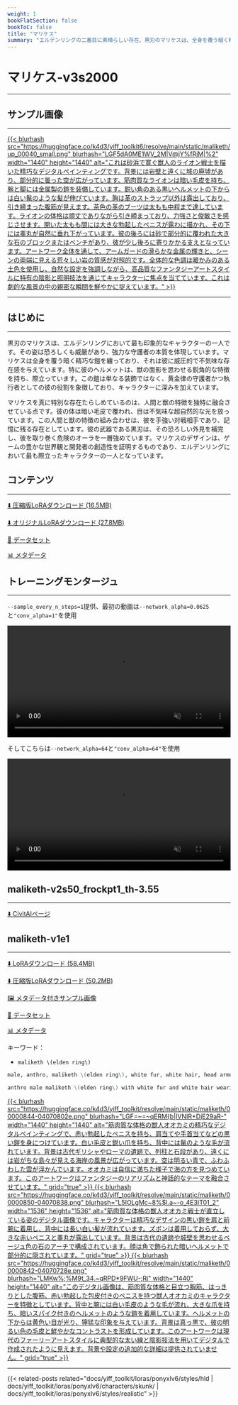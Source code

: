 ```yaml
---
weight: 1
bookFlatSection: false
bookToC: false
title: "マリケス"
summary: "エルデンリングの二番目に素晴らしい存在、黒刃のマリケスは、全身を覆う暗く精巧な鎧を纏った恐るべき守護者です。人間と獣の特徴を独特に融合させ、暗い毛皮と輝く目を持つ彼は、ゲーム内で最も印象的で記憶に残る存在の一つとなっています。"
---
```


<!--markdownlint-disable MD025 MD033 -->

# マリケス-v3s2000

---

## サンプル画像

---

<a href="https://huggingface.co/k4d3/yiff_toolkit6/resolve/main/static/maliketh/up_00040_.png">
  {{< blurhash
    src="https://huggingface.co/k4d3/yiff_toolkit6/resolve/main/static/maliketh/up_00040_small.png"
    blurhash="LGF5dA0ME1WV_2M|V@jY%fRjM|%2"
    width="1440"
    height="1440"
    alt="これは砂浜で寛ぐ獣人のライオン戦士を描いた精巧なデジタルペインティングです。背景には岩壁と遠くに城の廃墟があり、部分的に曇った空が広がっています。筋肉質なライオンは暗い毛皮を持ち、腕と脚には金属製の鎧を装備しています。鋭い角のある黒いヘルメットの下からは白い鬣のような髪が伸びています。胸は革のストラップ以外は露出しており、引き締まった腹筋が見えます。茶色の革のブーツは太もも中程まで達しています。ライオンの体格は頑丈でありながら引き締まっており、力強さと俊敏さを感じさせます。開いた太もも間には大きな勃起したペニスが露わに描かれ、その下には睾丸が自然に垂れ下がっています。彼の後ろには砂で部分的に覆われた大きな石のブロックまたはベンチがあり、彼が少し後ろに寄りかかる支えとなっています。アートワーク全体を通して、アームガードの滑らかな金属の輝きと、シーンの両端に見える荒々しい岩の質感が対照的です。全体的な色調は暖かみのある土色を使用し、自然な設定を強調しながら、高品質なファンタジーアートスタイルに特有の陰影と照明技法を通じてキャラクターに焦点を当てています。これは劇的な風景の中の親密な瞬間を鮮やかに捉えています。"
  >}}
</a>

---

## はじめに

---

黒刃のマリケスは、エルデンリングにおいて最も印象的なキャラクターの一人です。その姿は恐ろしくも威厳があり、強力な守護者の本質を体現しています。マリケスは全身を覆う暗く精巧な鎧を纏っており、それは彼に威圧的で不気味な存在感を与えています。特に彼のヘルメットは、獣の面影を思わせる鋭角的な特徴を持ち、際立っています。この鎧は単なる装飾ではなく、黄金律の守護者かつ執行者としての彼の役割を象徴しており、キャラクターに深みを加えています。

マリケスを真に特別な存在たらしめているのは、人間と獣の特徴を独特に融合させている点です。彼の体は暗い毛皮で覆われ、目は不気味な超自然的な光を放っています。この人間と獣の特徴の組み合わせは、彼を手強い対戦相手であり、記憶に残る存在としています。彼の武器である黒刃は、その恐ろしい外見を補完し、彼を取り巻く危険のオーラを一層強めています。マリケスのデザインは、ゲームの豊かな世界観と開発者の創造性を証明するものであり、エルデンリングにおいて最も際立ったキャラクターの一人となっています。

## コンテンツ

---

[⬇️ 圧縮版LoRAダウンロード (16.5MB)](https://huggingface.co/k4d3/yiff_toolkit6/resolve/main/maliketh-v3s2000c.safetensors)

[⬇️ オリジナルLoRAダウンロード (27.8MB)](https://huggingface.co/k4d3/yiff_toolkit6/resolve/main/maliketh-v3s2000.safetensors)

<!--
[🖼️ メタデータ付きサンプル画像](https://huggingface.co/k4d3/yiff_toolkit/tree/main/static/{})
-->

[📐 データセット](https://huggingface.co/datasets/k4d3/furry/tree/main/maliketh)

[📊 メタデータ](https://huggingface.co/k4d3/yiff_toolkit6/resolve/main/maliketh-v3s2000.json)

## トレーニングモンタージュ

---

`--sample_every_n_steps=1`提供、最初の動画は`--network_alpha=0.0625`と`"conv_alpha=1"`を使用

<div style="text-align: center;">
    <video style="width: 100%;" autoplay loop muted playsinline>
        <source src="https://huggingface.co/k4d3/yiff_toolkit/resolve/main/static/maliketh/maliketh_2_samples.mp4" type="video/mp4">
        お使いのブラウザは動画タグをサポートしていません。
    </video>
</div>

そしてこちらは`--network_alpha=64`と`"conv_alpha=64"`を使用

<div style="text-align: center;">
    <video style="width: 100%;" autoplay loop muted playsinline>
        <source src="https://huggingface.co/k4d3/yiff_toolkit/resolve/main/static/maliketh/maliketh_2_samples.mp4" type="video/mp4">
        お使いのブラウザは動画タグをサポートしていません。
    </video>
</div>

## maliketh-v2s50_frockpt1_th-3.55

---

[⬇️ CivitAIページ](https://civitai.com/models/629416?modelVersionId=703779)

## maliketh-v1e1

---

[⬇️ LoRAダウンロード (58.4MB)](https://huggingface.co/k4d3/yiff_toolkit/resolve/main/ponyxl_loras/maliketh-v1e1.safetensors?download=true)

[⬇️ 圧縮版LoRAダウンロード (50.2MB)](https://huggingface.co/k4d3/yiff_toolkit/resolve/main/ponyxl_loras_shrunk_2/maliketh-v1e1_frockpt1_th-3.55.safetensors?download=true)

[🖼️ メタデータ付きサンプル画像](https://huggingface.co/k4d3/yiff_toolkit/tree/main/static/{})

[📐 データセット](https://huggingface.co/datasets/k4d3/furry/tree/main/maliketh)

[📊 メタデータ](https://huggingface.co/k4d3/yiff_toolkit/raw/main/ponyxl_loras/maliketh-v1e1.json)

キーワード：

- `maliketh \(elden ring\)`

```md
male, anthro, maliketh \(elden ring\), white fur, white hair, head armor, red canine genitalia, knot,

anthro male maliketh \(elden ring\) with white fur and white hair wearing head armor, He has a red canine genitalia with a knotty base and fluffy tail, He has claws and monotone fur with a monotone body,
```

<a href="https://huggingface.co/k4d3/yiff_toolkit/resolve/main/static/maliketh/00000844-04070802e.png">
  {{< blurhash
    src="https://huggingface.co/k4d3/yiff_toolkit/resolve/main/static/maliketh/00000844-04070802e.png"
    blurhash="LGF=~=~qERM{b|IVNIR+DjE29aR-"
    width="1440"
    height="1440"
    alt="筋肉質な体格の獣人オオカミの精巧なデジタルペインティングで、赤い勃起したペニスを持ち、肩当てや手首当てなどの黒い鎧を身につけています。白い毛皮と鋭い爪を持ち、背中には鬣のような毛が流れています。背景は古代ギリシャやローマの遺跡で、列柱と石段があり、遠くには岩がちな島々が見える海岸の風景が広がっています。空は明るい青で、ふわふわした雲が浮かんでいます。オオカミは自信に満ちた様子で海の方を見つめています。このアートワークはファンタジーのリアリズムと神話的なテーマを融合させています。"
    grid="true"
  >}}
</a>
<a href="https://huggingface.co/k4d3/yiff_toolkit/resolve/main/static/maliketh/00000850-04070838.png">
  {{< blurhash
    src="https://huggingface.co/k4d3/yiff_toolkit/resolve/main/static/maliketh/00000850-04070838.png"
    blurhash="L5IOLgMc~8%$I.a~-o_4E3IT01_2"
    width="1536"
    height="1536"
    alt="筋肉質な体格の獣人オオカミ戦士が直立している姿のデジタル画像です。キャラクターは精巧なデザインの黒い鎧を肩と前腕に着用し、背中には長い白い髪が流れています。ズボンは着用しておらず、大きな赤いペニスと睾丸が露出しています。背景は古代の遺跡や城壁を思わせるベージュ色の石のアーチで構成されています。顔は角で飾られた暗いヘルメットで部分的に隠されています。"
    grid="true"
  >}}
</a>
<a href="https://huggingface.co/k4d3/yiff_toolkit/resolve/main/static/maliketh/00000842-04070728e.png">
  {{< blurhash
    src="https://huggingface.co/k4d3/yiff_toolkit/resolve/main/static/maliketh/00000842-04070728e.png"
    blurhash="LMKw%;%M9t_34.~qRPD*9FWU-;Rj"
    width="1440"
    height="1440"
    alt="このデジタル画像は、筋肉質な体格と目立つ胸筋、はっきりとした腹筋、赤い勃起した包皮付きのペニスを持つ獣人オオカミのキャラクターを特徴としています。背中と腕には白い毛皮のような毛が流れ、大きな爪を持ち、暗いスパイク付きのヘルメットのような鎧を着用しています。ヘルメットの下からは黄色い目が光り、獰猛な印象を与えています。背景は真っ黒で、彼の明るい色の毛皮と鮮やかなコントラストを形成しています。このアートワークは現代のファーリーアートスタイルに典型的な太い線と陰影技法を用いてデジタルで作成されたように見えます。背景や設定の追加的な詳細は提供されていません。"
    grid="true"
  >}}
</a>

---

{{< related-posts related="docs/yiff_toolkit/loras/ponyxlv6/styles/hld | docs/yiff_toolkit/loras/ponyxlv6/characters/skunk/ | docs/yiff_toolkit/loras/ponyxlv6/styles/realistic" >}}
